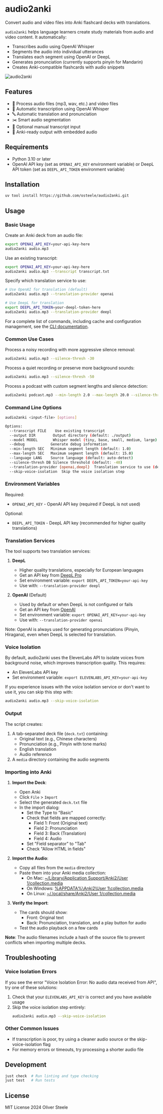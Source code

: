 # audio2anki

Convert audio and video files into Anki flashcard decks with translations.

`audio2anki` helps language learners create study materials from audio and video content. It automatically:
- Transcribes audio using OpenAI Whisper
- Segments the audio into individual utterances
- Translates each segment using OpenAI or DeepL
- Generates pronunciation (currently supports pinyin for Mandarin)
- Creates Anki-compatible flashcards with audio snippets

![audio2anki](./docs/preview.png)

## Features

- 🎵 Process audio files (mp3, wav, etc.) and video files
- 🤖 Automatic transcription using OpenAI Whisper
- 🔤 Automatic translation and pronunciation
- ✂️ Smart audio segmentation
- 📝 Optional manual transcript input
- 🎴 Anki-ready output with embedded audio

## Requirements

- Python 3.10 or later
- OpenAI API key (set as `OPENAI_API_KEY` environment variable) or DeepL API token (set as `DEEPL_API_TOKEN` environment variable)

## Installation

```bash
uv tool install https://github.com/osteele/audio2anki.git
```

## Usage

### Basic Usage

Create an Anki deck from an audio file:
```bash
export OPENAI_API_KEY=your-api-key-here
audio2anki audio.mp3
```

Use an existing transcript:
```bash
export OPENAI_API_KEY=your-api-key-here
audio2anki audio.mp3 --transcript transcript.txt
```

Specify which translation service to use:
```bash
# Use OpenAI for translation (default)
audio2anki audio.mp3 --translation-provider openai

# Use DeepL for translation
export DEEPL_API_TOKEN=your-deepl-token-here
audio2anki audio.mp3 --translation-provider deepl
```

For a complete list of commands, including cache and configuration management, see the [CLI documentation](./docs/cli.md).

### Common Use Cases

Process a noisy recording with more aggressive silence removal:
```bash
audio2anki audio.mp3 --silence-thresh -30
```

Process a quiet recording or preserve more background sounds:
```bash
audio2anki audio.mp3 --silence-thresh -50
```

Process a podcast with custom segment lengths and silence detection:
```bash
audio2anki podcast.mp3 --min-length 2.0 --max-length 20.0 --silence-thresh -35
```

### Command Line Options

```bash
audio2anki <input-file> [options]

Options:
  --transcript FILE    Use existing transcript
  --output DIR        Output directory (default: ./output)
  --model MODEL       Whisper model (tiny, base, small, medium, large)
  --debug            Generate debug information
  --min-length SEC   Minimum segment length (default: 1.0)
  --max-length SEC   Maximum segment length (default: 15.0)
  --language LANG    Source language (default: auto-detect)
  --silence-thresh DB Silence threshold (default: -40)
  --translation-provider {openai,deepl}  Translation service to use (default: openai)
  --skip-voice-isolation  Skip the voice isolation step
```

### Environment Variables

Required:
- `OPENAI_API_KEY` - OpenAI API key (required if DeepL is not used)

Optional:
- `DEEPL_API_TOKEN` - DeepL API key (recommended for higher quality translations)

### Translation Services

The tool supports two translation services:

1. **DeepL**
   - Higher quality translations, especially for European languages
   - Get an API key from [DeepL Pro](https://www.deepl.com/pro-api)
   - Set environment variable: `export DEEPL_API_TOKEN=your-api-key`
   - Use with: `--translation-provider deepl`

2. **OpenAI** (Default)
   - Used by default or when DeepL is not configured or fails
   - Get an API key from [OpenAI](https://platform.openai.com/api-keys)
   - Set environment variable: `export OPENAI_API_KEY=your-api-key`
   - Use with: `--translation-provider openai`

Note: OpenAI is always used for generating pronunciations (Pinyin, Hiragana), even when DeepL is selected for translation.

### Voice Isolation

By default, audio2anki uses the ElevenLabs API to isolate voices from background noise, which improves transcription quality. This requires:

- An ElevenLabs API key
- Set environment variable: `export ELEVENLABS_API_KEY=your-api-key`

If you experience issues with the voice isolation service or don't want to use it, you can skip this step with:
```bash
audio2anki audio.mp3 --skip-voice-isolation
```

### Output

The script creates:
1. A tab-separated deck file (`deck.txt`) containing:
   - Original text (e.g., Chinese characters)
   - Pronunciation (e.g., Pinyin with tone marks)
   - English translation
   - Audio reference
2. A `media` directory containing the audio segments

### Importing into Anki

1. **Import the Deck**:
   - Open Anki
   - Click `File` > `Import`
   - Select the generated `deck.txt` file
   - In the import dialog:
     - Set the Type to "Basic"
     - Check that fields are mapped correctly:
       - Field 1: Front (Original text)
       - Field 2: Pronunciation
       - Field 3: Back (Translation)
       - Field 4: Audio
     - Set "Field separator" to "Tab"
     - Check "Allow HTML in fields"

2. **Import the Audio**:
   - Copy all files from the `media` directory
   - Paste them into your Anki media collection:
     - On Mac: [~/Library/Application Support/Anki2/User 1/collection.media](file:///Users/$(whoami)/Library/Application%20Support/Anki2/User%201/collection.media)
     - On Windows: [%APPDATA%\Anki2\User 1\collection.media](file:///C:/Users/%USERNAME%/AppData/Roaming/Anki2/User%201/collection.media)
     - On Linux: [~/.local/share/Anki2/User 1/collection.media](file:///home/$(whoami)/.local/share/Anki2/User%201/collection.media)

3. **Verify the Import**:
   - The cards should show:
     - Front: Original text
     - Back: Pronunciation, translation, and a play button for audio
   - Test the audio playback on a few cards

**Note**: The audio filenames include a hash of the source file to prevent conflicts when importing multiple decks.

## Troubleshooting

### Voice Isolation Errors

If you see the error "Voice Isolation Error: No audio data received from API", try one of these solutions:

1. Check that your `ELEVENLABS_API_KEY` is correct and you have available usage
2. Skip the voice isolation step entirely:
   ```bash
   audio2anki audio.mp3 --skip-voice-isolation
   ```

### Other Common Issues

- If transcription is poor, try using a cleaner audio source or the skip-voice-isolation flag
- For memory errors or timeouts, try processing a shorter audio file

## Development

```bash
just check  # Run linting and type checking
just test   # Run tests
```

## License

MIT License 2024 Oliver Steele
